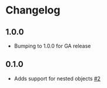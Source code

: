 # Changelog

## 1.0.0
  * Bumping to 1.0.0 for GA release

## 0.1.0
  * Adds support for nested objects [#2](https://github.com/singer-io/tap-workday-raas/pull/2)
